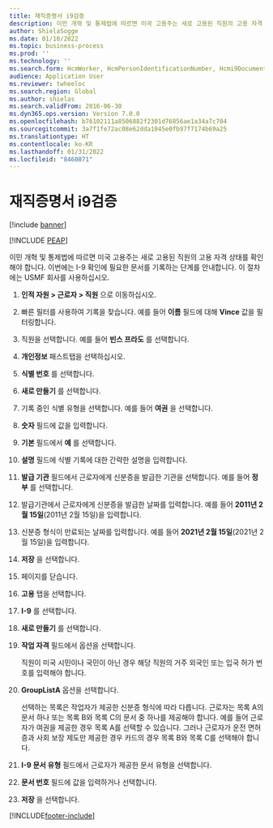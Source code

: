 ```yaml
---
title: 재직증명서 i9검증
description: 이민 개혁 및 통제법에 따르면 미국 고용주는 새로 고용된 직원의 고용 자격 상태를 확인해야 합니다.
author: ShielaSogge
ms.date: 01/10/2022
ms.topic: business-process
ms.prod: ''
ms.technology: ''
ms.search.form: HcmWorker, HcmPersonIdentificationNumber, Hcmi9Document
audience: Application User
ms.reviewer: twheeloc
ms.search.region: Global
ms.author: shielas
ms.search.validFrom: 2016-06-30
ms.dyn365.ops.version: Version 7.0.0
ms.openlocfilehash: b76102111a8506882f2301d76856ae1a34a7c704
ms.sourcegitcommit: 3a7f1fe72ac08e62dda1045e0fb97f7174b69a25
ms.translationtype: HT
ms.contentlocale: ko-KR
ms.lasthandoff: 01/31/2022
ms.locfileid: "8460871"
---
```

# <a name="employment-verification-i9-verification"></a>재직증명서 i9검증

[!include [banner](../../../includes/banner.md)]


[!INCLUDE [PEAP](../../../../../includes/peap-1.md)]

이민 개혁 및 통제법에 따르면 미국 고용주는 새로 고용된 직원의 고용 자격 상태를 확인해야 합니다. 이번에는 I-9 확인에 필요한 문서를 기록하는 단계를 안내합니다. 이 절차에는 USMF 회사를 사용하십시오.

1. **인적 자원 \> 근로자 \> 직원** 으로 이동하십시오.
2. 빠른 필터를 사용하여 기록을 찾습니다. 예를 들어 **이름** 필드에 대해 **Vince** 값을 필터링합니다.
3. 직원을 선택합니다. 예를 들어 **빈스 프라도** 를 선택합니다.
4. **개인정보** 패스트탭을 선택하십시오.
5. **식별 번호** 를 선택합니다.
6. **새로 만들기** 를 선택합니다.
7. 기록 중인 식별 유형을 선택합니다. 예를 들어 **여권** 을 선택합니다.
8. **숫자** 필드에 값을 입력합니다.
9. **기본** 필드에서 **예** 를 선택합니다.
10. **설명** 필드에 식별 기록에 대한 간략한 설명을 입력합니다.
11. **발급 기관** 필드에서 근로자에게 신분증을 발급한 기관을 선택합니다. 예를 들어 **정부** 를 선택합니다.
12. 발급기관에서 근로자에게 신분증을 발급한 날짜를 입력합니다. 예를 들어 **2011년 2월 15일**(2011년 2월 15일)을 입력합니다.
13. 신분증 형식이 만료되는 날짜를 입력합니다. 예를 들어 **2021년 2월 15일**(2021년 2월 15일)을 입력합니다.
14. **저장** 을 선택합니다.
15. 페이지를 닫습니다.
16. **고용** 탭을 선택합니다.
17. **I-9** 를 선택합니다.
18. **새로 만들기** 를 선택합니다.
19. **작업 자격** 필드에서 옵션을 선택합니다.

    직원이 미국 시민이나 국민이 아닌 경우 해당 직원의 거주 외국인 또는 입국 허가 번호를 입력해야 합니다.

20. **GroupListA** 옵션을 선택합니다.

    선택하는 목록은 작업자가 제공한 신분증 형식에 따라 다릅니다. 근로자는 목록 A의 문서 하나 또는 목록 B와 목록 C의 문서 중 하나를 제공해야 합니다. 예를 들어 근로자가 여권을 제공한 경우 목록 A를 선택할 수 있습니다. 그러나 근로자가 운전 면허증과 사회 보장 제도만 제공한 경우 카드의 경우 목록 B와 목록 C를 선택해야 합니다.

21. **I-9 문서 유형** 필드에서 근로자가 제공한 문서 유형을 선택합니다.
22. **문서 번호** 필드에 값을 입력하거나 선택합니다.
23. **저장** 을 선택합니다.

[!INCLUDE[footer-include](../../../../../includes/footer-banner.md)]
